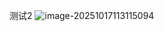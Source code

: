 测试2 ![image-20251017113115094](C:\Users\Yennefer\AppData\Roaming\Typora\typora-user-images\image-20251017113115094.png)

